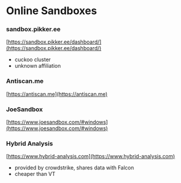 # Online Sandboxes

### sandbox.pikker.ee

[https://sandbox.pikker.ee/dashboard/](https://sandbox.pikker.ee/dashboard/)

* cuckoo cluster
* unknown affiliation

### Antiscan.me

[https://antiscan.me](https://antiscan.me)

### JoeSandbox

[https://www.joesandbox.com/#windows](https://www.joesandbox.com/#windows)

### Hybrid Analysis

[https://www.hybrid-analysis.com](https://www.hybrid-analysis.com)

* provided by crowdstrike, shares data with Falcon
* cheaper than VT

